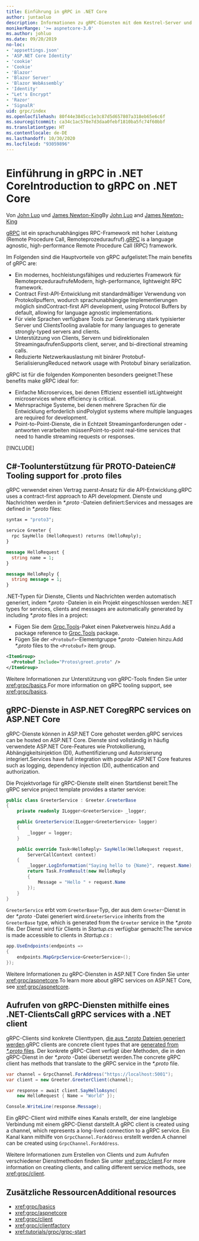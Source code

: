 ```yaml
---
title: Einführung in gRPC in .NET Core
author: juntaoluo
description: Informationen zu gRPC-Diensten mit dem Kestrel-Server und dem ASP.NET Core-Stapel
monikerRange: '>= aspnetcore-3.0'
ms.author: johluo
ms.date: 09/20/2019
no-loc:
- 'appsettings.json'
- 'ASP.NET Core Identity'
- 'cookie'
- 'Cookie'
- 'Blazor'
- 'Blazor Server'
- 'Blazor WebAssembly'
- 'Identity'
- "Let's Encrypt"
- 'Razor'
- 'SignalR'
uid: grpc/index
ms.openlocfilehash: 80f44e3845cc1e3c87d5d657807a318eb65e6c6f
ms.sourcegitcommit: ca34c1ac578e7d3daa0febf1810ba5fc74f60bbf
ms.translationtype: HT
ms.contentlocale: de-DE
ms.lasthandoff: 10/30/2020
ms.locfileid: "93059896"
---
```

# <a name="introduction-to-grpc-on-net-core"></a><span data-ttu-id="1697b-103">Einführung in gRPC in .NET Core</span><span class="sxs-lookup"><span data-stu-id="1697b-103">Introduction to gRPC on .NET Core</span></span>

<span data-ttu-id="1697b-104">Von [John Luo](https://github.com/juntaoluo) und [James Newton-King](https://twitter.com/jamesnk)</span><span class="sxs-lookup"><span data-stu-id="1697b-104">By [John Luo](https://github.com/juntaoluo) and [James Newton-King](https://twitter.com/jamesnk)</span></span>

<span data-ttu-id="1697b-105">[gRPC](https://grpc.io/docs/guides/) ist ein sprachunabhängiges RPC-Framework mit hoher Leistung (Remote Procedure Call, Remoteprozeduraufruf).</span><span class="sxs-lookup"><span data-stu-id="1697b-105">[gRPC](https://grpc.io/docs/guides/) is a language agnostic, high-performance Remote Procedure Call (RPC) framework.</span></span>

<span data-ttu-id="1697b-106">Im Folgenden sind die Hauptvorteile von gRPC aufgelistet:</span><span class="sxs-lookup"><span data-stu-id="1697b-106">The main benefits of gRPC are:</span></span>
* <span data-ttu-id="1697b-107">Ein modernes, hochleistungsfähiges und reduziertes Framework für Remoteprozeduraufrufe</span><span class="sxs-lookup"><span data-stu-id="1697b-107">Modern, high-performance, lightweight RPC framework.</span></span>
* <span data-ttu-id="1697b-108">Contract First-API-Entwicklung mit standardmäßiger Verwendung von Protokollpuffern, wodurch sprachunabhängige Implementierungen möglich sind</span><span class="sxs-lookup"><span data-stu-id="1697b-108">Contract-first API development, using Protocol Buffers by default, allowing for language agnostic implementations.</span></span>
* <span data-ttu-id="1697b-109">Für viele Sprachen verfügbare Tools zur Generierung stark typisierter Server und Clients</span><span class="sxs-lookup"><span data-stu-id="1697b-109">Tooling available for many languages to generate strongly-typed servers and clients.</span></span>
* <span data-ttu-id="1697b-110">Unterstützung von Clients, Servern und bidirektionalen Streamingaufrufen</span><span class="sxs-lookup"><span data-stu-id="1697b-110">Supports client, server, and bi-directional streaming calls.</span></span>
* <span data-ttu-id="1697b-111">Reduzierte Netzwerkauslastung mit binärer Protobuf-Serialisierung</span><span class="sxs-lookup"><span data-stu-id="1697b-111">Reduced network usage with Protobuf binary serialization.</span></span>

<span data-ttu-id="1697b-112">gRPC ist für die folgenden Komponenten besonders geeignet:</span><span class="sxs-lookup"><span data-stu-id="1697b-112">These benefits make gRPC ideal for:</span></span>
* <span data-ttu-id="1697b-113">Einfache Microservices, bei denen Effizienz essentiell ist</span><span class="sxs-lookup"><span data-stu-id="1697b-113">Lightweight microservices where efficiency is critical.</span></span>
* <span data-ttu-id="1697b-114">Mehrsprachige Systeme, bei denen mehrere Sprachen für die Entwicklung erforderlich sind</span><span class="sxs-lookup"><span data-stu-id="1697b-114">Polyglot systems where multiple languages are required for development.</span></span>
* <span data-ttu-id="1697b-115">Point-to-Point-Dienste, die in Echtzeit Streaminganforderungen oder -antworten verarbeiten müssen</span><span class="sxs-lookup"><span data-stu-id="1697b-115">Point-to-point real-time services that need to handle streaming requests or responses.</span></span>

[!INCLUDE[](~/includes/gRPCazure.md)]

## <a name="c-tooling-support-for-proto-files"></a><span data-ttu-id="1697b-116">C#-Toolunterstützung für PROTO-Dateien</span><span class="sxs-lookup"><span data-stu-id="1697b-116">C# Tooling support for .proto files</span></span>

<span data-ttu-id="1697b-117">gRPC verwendet einen Vertrag zuerst-Ansatz für die API-Entwicklung.</span><span class="sxs-lookup"><span data-stu-id="1697b-117">gRPC uses a contract-first approach to API development.</span></span> <span data-ttu-id="1697b-118">Dienste und Nachrichten werden in *\*.proto* -Dateien definiert:</span><span class="sxs-lookup"><span data-stu-id="1697b-118">Services and messages are defined in *\*.proto* files:</span></span>

```protobuf
syntax = "proto3";

service Greeter {
  rpc SayHello (HelloRequest) returns (HelloReply);
}

message HelloRequest {
  string name = 1;
}

message HelloReply {
  string message = 1;
}
```

<span data-ttu-id="1697b-119">.NET-Typen für Dienste, Clients und Nachrichten werden automatisch generiert, indem *\*.proto* -Dateien in ein Projekt eingeschlossen werden:</span><span class="sxs-lookup"><span data-stu-id="1697b-119">.NET types for services, clients and messages are automatically generated by including *\*.proto* files in a project:</span></span>

* <span data-ttu-id="1697b-120">Fügen Sie dem [Grpc.Tools](https://www.nuget.org/packages/Grpc.Tools/)-Paket einen Paketverweis hinzu.</span><span class="sxs-lookup"><span data-stu-id="1697b-120">Add a package reference to [Grpc.Tools](https://www.nuget.org/packages/Grpc.Tools/) package.</span></span>
* <span data-ttu-id="1697b-121">Fügen Sie der `<Protobuf>`-Elementgruppe *\*.proto* -Dateien hinzu.</span><span class="sxs-lookup"><span data-stu-id="1697b-121">Add *\*.proto* files to the `<Protobuf>` item group.</span></span>

```xml
<ItemGroup>
  <Protobuf Include="Protos\greet.proto" />
</ItemGroup>
```

<span data-ttu-id="1697b-122">Weitere Informationen zur Unterstützung von gRPC-Tools finden Sie unter <xref:grpc/basics>.</span><span class="sxs-lookup"><span data-stu-id="1697b-122">For more information on gRPC tooling support, see <xref:grpc/basics>.</span></span>

## <a name="grpc-services-on-aspnet-core"></a><span data-ttu-id="1697b-123">gRPC-Dienste in ASP.NET Core</span><span class="sxs-lookup"><span data-stu-id="1697b-123">gRPC services on ASP.NET Core</span></span>

<span data-ttu-id="1697b-124">gRPC-Dienste können in ASP.NET Core gehostet werden.</span><span class="sxs-lookup"><span data-stu-id="1697b-124">gRPC services can be hosted on ASP.NET Core.</span></span> <span data-ttu-id="1697b-125">Dienste sind vollständig in häufig verwendete ASP.NET Core-Features wie Protokollierung, Abhängigkeitsinjektion (DI), Authentifizierung und Autorisierung integriert.</span><span class="sxs-lookup"><span data-stu-id="1697b-125">Services have full integration with popular ASP.NET Core features such as logging, dependency injection (DI), authentication and authorization.</span></span>

<span data-ttu-id="1697b-126">Die Projektvorlage für gRPC-Dienste stellt einen Startdienst bereit:</span><span class="sxs-lookup"><span data-stu-id="1697b-126">The gRPC service project template provides a starter service:</span></span>

```csharp
public class GreeterService : Greeter.GreeterBase
{
    private readonly ILogger<GreeterService> _logger;

    public GreeterService(ILogger<GreeterService> logger)
    {
        _logger = logger;
    }

    public override Task<HelloReply> SayHello(HelloRequest request,
        ServerCallContext context)
    {
        _logger.LogInformation("Saying hello to {Name}", request.Name);
        return Task.FromResult(new HelloReply 
        {
            Message = "Hello " + request.Name
        });
    }
}
```

<span data-ttu-id="1697b-127">`GreeterService` erbt vom `GreeterBase`-Typ, der aus dem `Greeter`-Dienst in der *\*.proto* -Datei generiert wird.</span><span class="sxs-lookup"><span data-stu-id="1697b-127">`GreeterService` inherits from the `GreeterBase` type, which is generated from the `Greeter` service in the *\*.proto* file.</span></span> <span data-ttu-id="1697b-128">Der Dienst wird für Clients in *Startup.cs* verfügbar gemacht:</span><span class="sxs-lookup"><span data-stu-id="1697b-128">The service is made accessible to clients in *Startup.cs* :</span></span>

```csharp
app.UseEndpoints(endpoints =>
{
    endpoints.MapGrpcService<GreeterService>();
});
```

<span data-ttu-id="1697b-129">Weitere Informationen zu gRPC-Diensten in ASP.NET Core finden Sie unter <xref:grpc/aspnetcore>.</span><span class="sxs-lookup"><span data-stu-id="1697b-129">To learn more about gRPC services on ASP.NET Core, see <xref:grpc/aspnetcore>.</span></span>

## <a name="call-grpc-services-with-a-net-client"></a><span data-ttu-id="1697b-130">Aufrufen von gRPC-Diensten mithilfe eines .NET-Clients</span><span class="sxs-lookup"><span data-stu-id="1697b-130">Call gRPC services with a .NET client</span></span>

<span data-ttu-id="1697b-131">gRPC-Clients sind konkrete Clienttypen, [die aus *\*.proto* Dateien generiert werden](xref:grpc/basics#generated-c-assets).</span><span class="sxs-lookup"><span data-stu-id="1697b-131">gRPC clients are concrete client types that are [generated from *\*.proto* files](xref:grpc/basics#generated-c-assets).</span></span> <span data-ttu-id="1697b-132">Der konkrete gRPC-Client verfügt über Methoden, die in den gRPC-Dienst in der *\*.proto* -Datei übersetzt werden.</span><span class="sxs-lookup"><span data-stu-id="1697b-132">The concrete gRPC client has methods that translate to the gRPC service in the *\*.proto* file.</span></span>

```csharp
var channel = GrpcChannel.ForAddress("https://localhost:5001");
var client = new Greeter.GreeterClient(channel);

var response = await client.SayHelloAsync(
    new HelloRequest { Name = "World" });

Console.WriteLine(response.Message);
```

<span data-ttu-id="1697b-133">Ein gRPC-Client wird mithilfe eines Kanals erstellt, der eine langlebige Verbindung mit einem gRPC-Dienst darstellt.</span><span class="sxs-lookup"><span data-stu-id="1697b-133">A gRPC client is created using a channel, which represents a long-lived connection to a gRPC service.</span></span> <span data-ttu-id="1697b-134">Ein Kanal kann mithilfe von `GrpcChannel.ForAddress` erstellt werden.</span><span class="sxs-lookup"><span data-stu-id="1697b-134">A channel can be created using `GrpcChannel.ForAddress`.</span></span>

<span data-ttu-id="1697b-135">Weitere Informationen zum Erstellen von Clients und zum Aufrufen verschiedener Dienstmethoden finden Sie unter <xref:grpc/client>.</span><span class="sxs-lookup"><span data-stu-id="1697b-135">For more information on creating clients, and calling different service methods, see <xref:grpc/client>.</span></span>

## <a name="additional-resources"></a><span data-ttu-id="1697b-136">Zusätzliche Ressourcen</span><span class="sxs-lookup"><span data-stu-id="1697b-136">Additional resources</span></span>

* <xref:grpc/basics>
* <xref:grpc/aspnetcore>
* <xref:grpc/client>
* <xref:grpc/clientfactory>
* <xref:tutorials/grpc/grpc-start>
